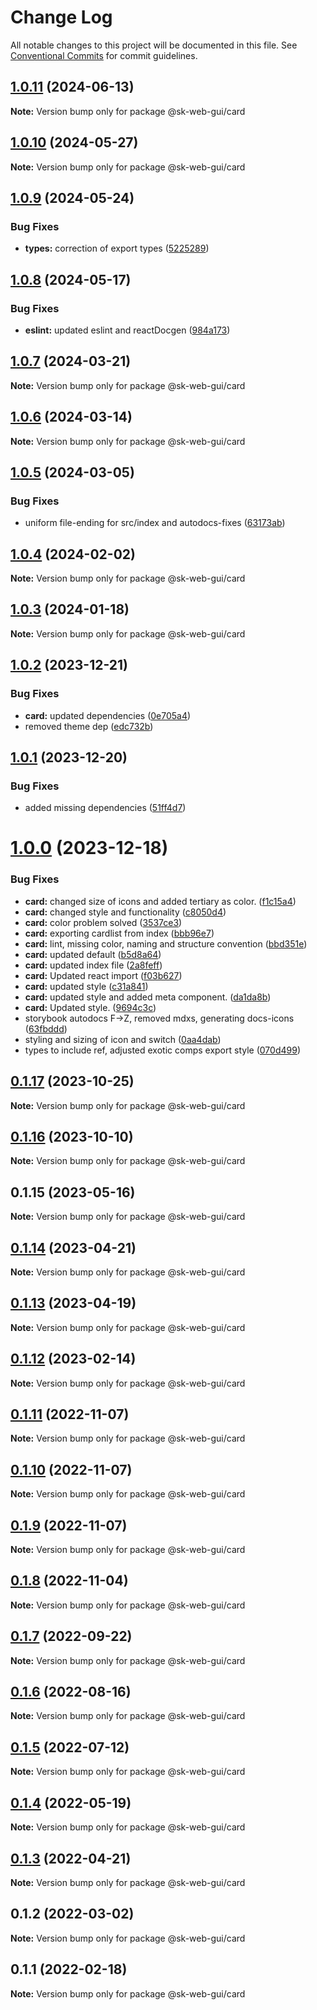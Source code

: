 # Change Log

All notable changes to this project will be documented in this file.
See [Conventional Commits](https://conventionalcommits.org) for commit guidelines.

## [1.0.11](https://github.com/Sundsvallskommun/web-shared-components/compare/@sk-web-gui/card@1.0.10...@sk-web-gui/card@1.0.11) (2024-06-13)

**Note:** Version bump only for package @sk-web-gui/card

## [1.0.10](https://github.com/Sundsvallskommun/web-shared-components/compare/@sk-web-gui/card@1.0.9...@sk-web-gui/card@1.0.10) (2024-05-27)

**Note:** Version bump only for package @sk-web-gui/card

## [1.0.9](https://github.com/Sundsvallskommun/web-shared-components/compare/@sk-web-gui/card@1.0.8...@sk-web-gui/card@1.0.9) (2024-05-24)

### Bug Fixes

- **types:** correction of export types ([5225289](https://github.com/Sundsvallskommun/web-shared-components/commit/52252890b4206faa9bc70111e75f1ef818e0d8fe))

## [1.0.8](https://github.com/Sundsvallskommun/web-shared-components/compare/@sk-web-gui/card@1.0.7...@sk-web-gui/card@1.0.8) (2024-05-17)

### Bug Fixes

- **eslint:** updated eslint and reactDocgen ([984a173](https://github.com/Sundsvallskommun/web-shared-components/commit/984a17371f052a0cbe23d01fd31722f0fa2a56eb))

## [1.0.7](https://github.com/Sundsvallskommun/web-shared-components/compare/@sk-web-gui/card@1.0.6...@sk-web-gui/card@1.0.7) (2024-03-21)

**Note:** Version bump only for package @sk-web-gui/card

## [1.0.6](https://github.com/Sundsvallskommun/web-shared-components/compare/@sk-web-gui/card@1.0.5...@sk-web-gui/card@1.0.6) (2024-03-14)

**Note:** Version bump only for package @sk-web-gui/card

## [1.0.5](https://github.com/Sundsvallskommun/web-shared-components/compare/@sk-web-gui/card@1.0.4...@sk-web-gui/card@1.0.5) (2024-03-05)

### Bug Fixes

- uniform file-ending for src/index and autodocs-fixes ([63173ab](https://github.com/Sundsvallskommun/web-shared-components/commit/63173ab9474b4cb3bc97da6b780bdfb4ae65990c))

## [1.0.4](https://github.com/Sundsvallskommun/web-shared-components/compare/@sk-web-gui/card@1.0.3...@sk-web-gui/card@1.0.4) (2024-02-02)

**Note:** Version bump only for package @sk-web-gui/card

## [1.0.3](https://github.com/Sundsvallskommun/web-shared-components/compare/@sk-web-gui/card@1.0.2...@sk-web-gui/card@1.0.3) (2024-01-18)

**Note:** Version bump only for package @sk-web-gui/card

## [1.0.2](https://github.com/Sundsvallskommun/web-shared-components/compare/@sk-web-gui/card@1.0.1...@sk-web-gui/card@1.0.2) (2023-12-21)

### Bug Fixes

- **card:** updated dependencies ([0e705a4](https://github.com/Sundsvallskommun/web-shared-components/commit/0e705a46b0e397359d52957c55f39f7fbde7fb44))
- removed theme dep ([edc732b](https://github.com/Sundsvallskommun/web-shared-components/commit/edc732b5db28f2367c3cc833d0d239b44f1ec839))

## [1.0.1](https://github.com/Sundsvallskommun/web-shared-components/compare/@sk-web-gui/card@1.0.0...@sk-web-gui/card@1.0.1) (2023-12-20)

### Bug Fixes

- added missing dependencies ([51ff4d7](https://github.com/Sundsvallskommun/web-shared-components/commit/51ff4d7a99e812e02d834478ceec33a9c4b443a5))

# [1.0.0](https://github.com/Sundsvallskommun/web-shared-components/compare/@sk-web-gui/card@0.1.17...@sk-web-gui/card@1.0.0) (2023-12-18)

### Bug Fixes

- **card:** changed size of icons and added tertiary as color. ([f1c15a4](https://github.com/Sundsvallskommun/web-shared-components/commit/f1c15a42367fe35b48b73047c5cd20b3b6ef50dc))
- **card:** changed style and functionality ([c8050d4](https://github.com/Sundsvallskommun/web-shared-components/commit/c8050d421f5ec31a31163d3161deabb56855b4ad))
- **card:** color problem solved ([3537ce3](https://github.com/Sundsvallskommun/web-shared-components/commit/3537ce3a26c4e87179c8c4c6bfd9dfe6c8fa8b51))
- **card:** exporting cardlist from index ([bbb96e7](https://github.com/Sundsvallskommun/web-shared-components/commit/bbb96e7ecc9df79f3252599e0ac08e7c347bd1c2))
- **card:** lint, missing color, naming and structure convention ([bbd351e](https://github.com/Sundsvallskommun/web-shared-components/commit/bbd351e83cd5939e022695cfb7f7cd6aa8aca369))
- **card:** updated default ([b5d8a64](https://github.com/Sundsvallskommun/web-shared-components/commit/b5d8a640587f02820ef2f541c8b6f65e4eb48c37))
- **card:** updated index file ([2a8feff](https://github.com/Sundsvallskommun/web-shared-components/commit/2a8feff61c35cf11679b14420de917c1614926ee))
- **card:** Updated react import ([f03b627](https://github.com/Sundsvallskommun/web-shared-components/commit/f03b627a4c68522b8168dbd1065d60dbc21d22a5))
- **card:** updated style ([c31a841](https://github.com/Sundsvallskommun/web-shared-components/commit/c31a841a737ad38737b32824411268d1a32a3e76))
- **card:** updated style and added meta component. ([da1da8b](https://github.com/Sundsvallskommun/web-shared-components/commit/da1da8b7b67d8fdb91a64fe88b62e6b71ac51dfd))
- **card:** Updated style. ([9694c3c](https://github.com/Sundsvallskommun/web-shared-components/commit/9694c3cc69740badcc3caac285db6b1609665b13))
- storybook autodocs F->Z, removed mdxs, generating docs-icons ([63fbddd](https://github.com/Sundsvallskommun/web-shared-components/commit/63fbddd93035115ae805d7e21ad73ef426e93a42))
- styling and sizing of icon and switch ([0aa4dab](https://github.com/Sundsvallskommun/web-shared-components/commit/0aa4dab97bb6c1fbc01a22f655baf6248bfd36f2))
- types to include ref, adjusted exotic comps export style ([070d499](https://github.com/Sundsvallskommun/web-shared-components/commit/070d4990ecea5d5ce90ebdd684a381bb8ad95861))

## [0.1.17](https://github.com/Sundsvallskommun/web-shared-components/compare/@sk-web-gui/card@0.1.16...@sk-web-gui/card@0.1.17) (2023-10-25)

**Note:** Version bump only for package @sk-web-gui/card

## [0.1.16](https://github.com/Sundsvallskommun/web-shared-components/compare/@sk-web-gui/card@0.1.15...@sk-web-gui/card@0.1.16) (2023-10-10)

**Note:** Version bump only for package @sk-web-gui/card

## 0.1.15 (2023-05-16)

**Note:** Version bump only for package @sk-web-gui/card

## [0.1.14](https://github.com/Sundsvallskommun/web-shared-components/compare/@sk-web-gui/card@0.1.13...@sk-web-gui/card@0.1.14) (2023-04-21)

**Note:** Version bump only for package @sk-web-gui/card

## [0.1.13](https://github.com/Sundsvallskommun/web-shared-components/compare/@sk-web-gui/card@0.1.12...@sk-web-gui/card@0.1.13) (2023-04-19)

**Note:** Version bump only for package @sk-web-gui/card

## [0.1.12](https://github.com/Sundsvallskommun/web-shared-components/compare/@sk-web-gui/card@0.1.11...@sk-web-gui/card@0.1.12) (2023-02-14)

**Note:** Version bump only for package @sk-web-gui/card

## [0.1.11](https://github.com/Sundsvallskommun/web-shared-components/compare/@sk-web-gui/card@0.1.10...@sk-web-gui/card@0.1.11) (2022-11-07)

**Note:** Version bump only for package @sk-web-gui/card

## [0.1.10](https://github.com/Sundsvallskommun/web-shared-components/compare/@sk-web-gui/card@0.1.9...@sk-web-gui/card@0.1.10) (2022-11-07)

**Note:** Version bump only for package @sk-web-gui/card

## [0.1.9](https://github.com/Sundsvallskommun/web-shared-components/compare/@sk-web-gui/card@0.1.8...@sk-web-gui/card@0.1.9) (2022-11-07)

**Note:** Version bump only for package @sk-web-gui/card

## [0.1.8](https://github.com/Sundsvallskommun/web-shared-components/compare/@sk-web-gui/card@0.1.7...@sk-web-gui/card@0.1.8) (2022-11-04)

**Note:** Version bump only for package @sk-web-gui/card

## [0.1.7](https://github.com/Sundsvallskommun/web-shared-components/compare/@sk-web-gui/card@0.1.6...@sk-web-gui/card@0.1.7) (2022-09-22)

**Note:** Version bump only for package @sk-web-gui/card

## [0.1.6](https://github.com/Sundsvallskommun/web-shared-components/compare/@sk-web-gui/card@0.1.5...@sk-web-gui/card@0.1.6) (2022-08-16)

**Note:** Version bump only for package @sk-web-gui/card

## [0.1.5](https://github.com/Sundsvallskommun/web-shared-components/compare/@sk-web-gui/card@0.1.4...@sk-web-gui/card@0.1.5) (2022-07-12)

**Note:** Version bump only for package @sk-web-gui/card

## [0.1.4](https://github.com/Sundsvallskommun/web-shared-components/compare/@sk-web-gui/card@0.1.3...@sk-web-gui/card@0.1.4) (2022-05-19)

**Note:** Version bump only for package @sk-web-gui/card

## [0.1.3](https://github.com/Sundsvallskommun/web-shared-components/compare/@sk-web-gui/card@0.1.2...@sk-web-gui/card@0.1.3) (2022-04-21)

**Note:** Version bump only for package @sk-web-gui/card

## 0.1.2 (2022-03-02)

**Note:** Version bump only for package @sk-web-gui/card

## 0.1.1 (2022-02-18)

**Note:** Version bump only for package @sk-web-gui/card
